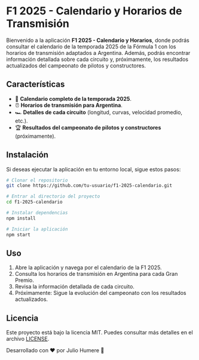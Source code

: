 # F1 2025 - Calendario y Horarios de Transmisión

Bienvenido a la aplicación **F1 2025 - Calendario y Horarios**, donde podrás consultar el calendario de la temporada 2025 de la Fórmula 1 con los horarios de transmisión adaptados a Argentina. Además, podrás encontrar información detallada sobre cada circuito y, próximamente, los resultados actualizados del campeonato de pilotos y constructores.

## Características

- 📅 **Calendario completo de la temporada 2025**.
- ⏰ **Horarios de transmisión para Argentina**.
- 🏎️ **Detalles de cada circuito** (longitud, curvas, velocidad promedio, etc.).
- 🏆 **Resultados del campeonato de pilotos y constructores** (próximamente).

## Instalación

Si deseas ejecutar la aplicación en tu entorno local, sigue estos pasos:

```sh
# Clonar el repositorio
git clone https://github.com/tu-usuario/f1-2025-calendario.git

# Entrar al directorio del proyecto
cd f1-2025-calendario

# Instalar dependencias
npm install

# Iniciar la aplicación
npm start
```

## Uso

1. Abre la aplicación y navega por el calendario de la F1 2025.
2. Consulta los horarios de transmisión en Argentina para cada Gran Premio.
3. Revisa la información detallada de cada circuito.
4. Próximamente: Sigue la evolución del campeonato con los resultados actualizados.

## Licencia

Este proyecto está bajo la licencia MIT. Puedes consultar más detalles en el archivo [LICENSE](LICENSE).

Desarrollado con ❤️ por Julio Humere 🚀
